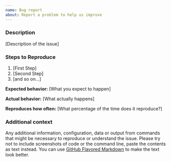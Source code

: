 ```yaml
---
name: Bug report
about: Report a problem to help us improve
---
```


<!--

Thanks for taking an interest in omkar_account_generator Framework!

If you have a question that starts with "How to...", please see the omkar_account_generator Framework Community page: https://omkar.cloud/community/.
The GitHub issue tracker's purpose is to deal with bug reports and feature requests for the project itself.

Keep in mind that by filing an issue, you are expected to comply with omkar_account_generator Framework's Code of Conduct, including treating everyone with respect: https://github.com/omkarcloud/omkar_account_generator/blob/master/CODE_OF_CONDUCT.md

The following is a suggested template to structure your issue, you can find more guidelines at https://doc.omkar.cloud/en/latest/contributing.html#reporting-bugs

-->

### Description

[Description of the issue]

### Steps to Reproduce

1. [First Step]
2. [Second Step]
3. [and so on...]

**Expected behavior:** [What you expect to happen]

**Actual behavior:** [What actually happens]

**Reproduces how often:** [What percentage of the time does it reproduce?]

### Additional context

Any additional information, configuration, data or output from commands that might be necessary to reproduce or understand the issue. Please try not to include screenshots of code or the command line, paste the contents as text instead. You can use [GitHub Flavored Markdown](https://help.github.com/en/articles/creating-and-highlighting-code-blocks) to make the text look better.
